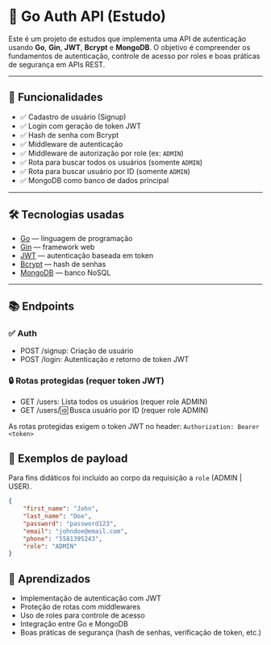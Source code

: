 # 🔐 Go Auth API (Estudo)

Este é um projeto de estudos que implementa uma API de autenticação usando **Go**, **Gin**, **JWT**, **Bcrypt** e **MongoDB**. O objetivo é compreender os fundamentos de autenticação, controle de acesso por roles e boas práticas de segurança em APIs REST.

---

## 🚀 Funcionalidades

- ✅ Cadastro de usuário (Signup)
- ✅ Login com geração de token JWT
- ✅ Hash de senha com Bcrypt
- ✅ Middleware de autenticação
- ✅ Middleware de autorização por role (ex: `ADMIN`)
- ✅ Rota para buscar todos os usuários (somente `ADMIN`)
- ✅ Rota para buscar usuário por ID (somente `ADMIN`)
- ✅ MongoDB como banco de dados principal

---

## 🛠️ Tecnologias usadas

- [Go](https://golang.org/) — linguagem de programação
- [Gin](https://github.com/gin-gonic/gin) — framework web
- [JWT](https://github.com/golang-jwt/jwt) — autenticação baseada em token
- [Bcrypt](https://pkg.go.dev/golang.org/x/crypto/bcrypt) — hash de senhas
- [MongoDB](https://www.mongodb.com/) — banco NoSQL

---

## 📚 Endpoints

### ✅ Auth

- POST /signup: Criação de usuário
- POST /login: Autenticação e retorno de token JWT

### 🔒 Rotas protegidas (requer token JWT)

- GET /users: Lista todos os usuários (requer role ADMIN)
- GET /users/:id: Busca usuário por ID (requer role ADMIN)

As rotas protegidas exigem o token JWT no header:
`Authorization: Bearer <token>`

## 🧪 Exemplos de payload

Para fins didáticos foi incluído ao corpo da requisição a `role` (ADMIN | USER).

```json
{
    "first_name": "John",
    "last_name": "Doe",
    "password": "password123",
    "email": "johndoe@email.com",
    "phone": "5581395243",
    "role": "ADMIN"
}
```

## 🧠 Aprendizados

- Implementação de autenticação com JWT
- Proteção de rotas com middlewares
- Uso de roles para controle de acesso
- Integração entre Go e MongoDB
- Boas práticas de segurança (hash de senhas, verificação de token, etc.)